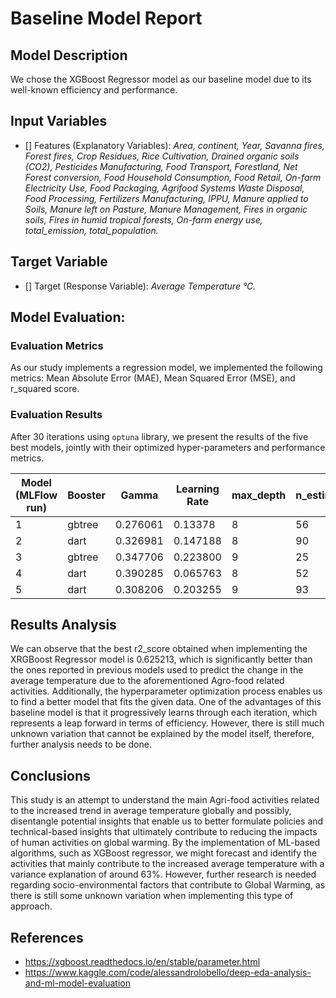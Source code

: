 # Baseline Model Report


## Model Description 

We chose the XGBoost Regressor model as our baseline model due to its well-known efficiency and performance. 

## Input Variables

- [] Features (Explanatory Variables):
*Area, continent, Year, Savanna fires, Forest fires, Crop Residues, Rice Cultivation, Drained organic soils (CO2), Pesticides Manufacturing, Food Transport, Forestland, Net Forest conversion, Food Household  Consumption, Food Retail, On-farm Electricity Use, Food Packaging, Agrifood Systems Waste Disposal, Food Processing, Fertilizers Manufacturing, IPPU, Manure applied to Soils, Manure left on Pasture, Manure Management, Fires in organic soils, Fires in humid  tropical forests, On-farm energy use, total_emission, total_population.*



## Target Variable

- [] Target (Response Variable):
  *Average Temperature °C.*

## Model Evaluation: 

### Evaluation Metrics

As our study implements a regression model, we implemented the following metrics: 
Mean Absolute Error (MAE), Mean Squared Error (MSE), and r_squared score.   


### Evaluation Results
 After 30 iterations using `optuna` library, we present the results of the five best models, jointly with their optimized hyper-parameters and performance metrics. 


 | **Model (MLFlow run)** | **Booster** | **Gamma** | **Learning Rate** | **max_depth** | **n_estimators** | **mae** | **mse** | **r2_score** |
 | ---- | ---- | ----| ---- | ---- | ---- | ---- | ---- | ---- |
 | 1 | gbtree | 0.276061 | 0.13378 | 8 | 56 | 0.247258  | 0.114403 | 0.625213 |
 | 2 | dart | 0.326981 | 0.147188 | 8 | 90 | 0.247697  | 0.115368 | 0.622049 |
 | 3 | gbtree | 0.347706 | 0.223800 | 9 | 25 | 0.247682  | 0.115756 | 0.620779 |
 | 4 | dart | 0.390285 | 0.065763 | 8 | 52 | 0.248799  | 0.116976 | 0.616783 |
 | 5 | dart | 0.308206 | 0.203255 | 9 | 93 | 0.248230  | 0.117930 | 0.613659 |
 

## Results Analysis 

We can observe that the best r2_score obtained when implementing the XRGBoost Regressor model is 0.625213, which is significantly better than the ones reported in previous models used to predict the change in the average temperature due to the aforementioned Agro-food related activities. Additionally, the hyperparameter optimization process enables us to find a better model that fits the given data. One of the advantages of this baseline model is that it progressively learns through each iteration, which represents a leap forward in terms of efficiency. However, there is still much unknown variation that cannot be explained by the model itself, therefore, further analysis needs to be done. 


## Conclusions

This study is an attempt to understand the main Agri-food activities related to the increased trend in average temperature globally and possibly, disentangle potential insights that enable us to better formulate policies and technical-based insights that ultimately contribute to reducing the impacts of human activities on global warming. By the implementation of ML-based algorithms, such as XGBoost regressor, we might forecast and identify the activities that mainly contribute to the increased average temperature with a variance explanation of around 63%. However, further research is needed regarding socio-environmental factors that contribute to Global Warming, as there is still some unknown variation when implementing this type of approach. 



## References

- https://xgboost.readthedocs.io/en/stable/parameter.html
- https://www.kaggle.com/code/alessandrolobello/deep-eda-analysis-and-ml-model-evaluation



